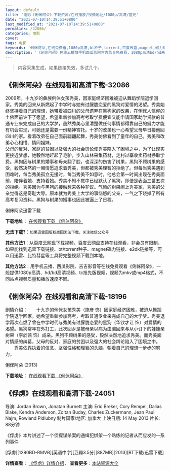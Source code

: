 ```yaml
---
layout: default
title: '电影《俐侎阿朵》下载资源/在线播放/视频地址/1080p/高清/蓝光'
date: "2021-07-10T14:39:51+0800"
last_modified_at: "2021-07-10T14:39:51+0800"
permalink: /32086/
categories: 电影
cover:
tags: 电影
keywords: '俐侎阿朵,在线免费看,1080p高清,bt种子,torrent,百度云盘,magnet,磁力链,迅雷下载资源'
description: '《俐侎阿朵》在线云播放手机西瓜影院吉吉影音免费看，1080p高清bd/hd未删减完整版和tc抢先枪版，mkv/mp4格式，附带bt/torrent种子、magnet/磁力链、百度云盘、网盘资源迅雷下载链接'
---
```


>内容采集生成，如果链接失效，多试几个。


## 《俐侎阿朵》在线观看和高清下载-32086

2009年，十九岁的彝族俐侎女孩秀美，因家庭经济困难被迫从舞蹈学院退学回家。秀美的回来从新燃起了中学时与她有过朦胧恋爱的黑狗对爱情的渴望。秀美始终坚持着自己的理想，她带着被四川的父母遗弃在黑狗家的改弟，在俐侎人信仰的土佛面前许下了愿望，希望重新参加高考考取学费便宜又能申请国家助学贷款的普通专业来完成自己的大学梦，虽然秀美心里清楚做任何事情都得靠自己的努力才能有机会实现，可她还是需要一份精神寄托。十岁的改弟也一心希望父母早日接他回四川的家。看着改弟在自己面前翩翩起舞，秀美仿佛看到了童年的自己。秀美和改弟心心相惜、情同姐妹。<br />父母的反对、家庭的贫困以及强大的社会舆论使秀美陷入了困境之中，为了让现实更接近梦想，她毅然地赶起了毛驴，步入山林采集药材，走村过寨收卖药材挣取学费。黑狗因与树果的婚事和母亲翻了脸，也深深的伤害了树果，黑狗不顾树果的感受，毅然决然的一厢情愿追求着秀美，但都被秀美理智的拒绝了。但每当秀美遇到困难时，每当秀美孤立无援时，每当秀美不如意时，他总会第一时间出现在秀美面前，陪伴着她、支持着她。秀美不知不觉中已经默认了黑狗，即便是表面三番五次的拒绝。秀美因为与黑狗的接触惹来各种非议。气愤的树果闹上秀美家，秀美的父亲觉得这是奇耻大辱。原本就为秀美上大学的事恼怒的父亲，一气之下烧掉了所有高考复习资料。黑狗与树果的婚事也因此被逼上了日程。<!---剧情end--->


俐侎阿朵迅雷下载

**下载地址**： [在线观看下载 《俐侎阿朵》](https://www.993dy.com//vod-detail-id-16594.html) 


**无法下载?**：`如果迅雷因版权原因无法下载，关注微信公众号 `

**其他方法1**：从百度云网盘下载视频，百度云网盘支持在线观看，非会员有限制，如果能找到迅雷下载链接、bt/torrent种子、magnet磁力链接、e2dk链接等，可以用迅雷、比特彗星等工具将完整视频下载到本地。

**其他方法2**：用手机云播、西瓜影院、吉吉影音等在线免费观看《俐侎阿朵》，一般提供1080p高清、hd/bd高清视频、tc抢先版视频，视频为mkv或mp4格式，不同站点视频质量和播放速度不同。


## 《俐侎阿朵》在线观看和高清下载-18196

剧情介绍：　　十九岁的俐侎女孩秀美（施彦 饰）因家庭经济困难，被迫从舞蹈学院退学回家。她希望重新参加高考，考取普通专业来完成自己的大学梦。秀美退学再次点燃了曾在中学时代与秀美有过朦胧恋爱的黑狗（华钦才让 饰）对爱情的渴望。黑狗常年在外打工，此次回乡是被母亲以病为由骗回来与从小订下的娃娃亲树果（李於茜 饰）成亲。黑狗不顾树果的感受，毅然决然地追求秀美。而秀美面对情感的纠葛，父母的反对、家庭的贫困以及强大的社会舆论陷入了困境之中。  　　秀美依靠执着的信念、坚强性格和理智的头脑，朝着自己的理想一步步的努力。


俐侎阿朵 (2013)

**下载地址**： [在线观看下载 《俐侎阿朵》](https://www.btbtdy.me/btdy/dy3126.html) 


## 《俘虏》在线观看和高清下载-24051

导演: Jordan Brown, Jonatan Burnett 主演: Eric Breker, Cory Rempel, Dalias Blake, Kendra Anderson, Zoltan Buday, Charles Zuckermann, Jean Paul Najm, Rowland Pidlubny 制片国家/地区: 加拿大 上映日期: 14 May 2013 片长: 88分钟

《俘虏》本片讲述了一个侦探谋杀案的通缉犯绑架一个熟练的记者从而应发的一系列事件


[俘虏][1280BD-RMVB][英语中字][豆瓣3.5分][887MB][2013][BT下载/迅雷下载]

**详情查看**： [《俘虏》详情介绍](/movie/24051/)， **查看更多**：[本站资源大全](/movie/t/all/)


